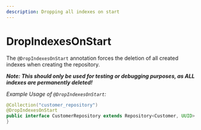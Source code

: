 ```yaml
---
description: Dropping all indexes on start
---
```


# DropIndexesOnStart

The `@DropIndexesOnStart` annotation forces the deletion of all created indexes when creating the repository.

_**Note: This should only be used for testing or debugging purposes, as ALL indexes are permanently deleted!**_

_Example Usage of `@DropIndexesOnStart`:_

```java
@Collection("customer_repository")
@DropIndexesOnStart
public interface CustomerRepository extends Repository<Customer, UUID> {
}
```
